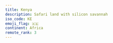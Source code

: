 ```yaml
---
title: Kenya
description: Safari land with silicon savannah
iso_code: KE
emoji_flag: 🇰🇪
continent: Africa
remote_rank: 3
---
```

